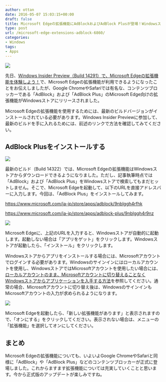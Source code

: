 ```yaml
---
author: ottan
date: 2016-05-07 15:03:15+00:00
draft: false
title: Microsoft Edgeの拡張機能にAdBlockおよびAdBlock Plusが登場！Windowsストアからダウンロードしよう！
type: post
url: /microsoft-edge-extensions-adblock-6860/
categories:
- Windows
tags:
- Apps
---
```


![](/uploads/2016/05/160507-572dfd57dbcaf.jpg)






先日、[Windows Insider Preview（Build 14291）で、Microsoft Edgeの拡張機能を体験しよう！](/windows-insider-preview-build-14291-microsoft-edge-6849/)で、Microsoft Edgeの拡張機能が利用できるようになったことをお伝えしましたが、Google ChromeやSafariでは有名な、コンテンツブロッカーである「AdBlock」および「AdBlock Plus」のMicrosoft Edge向けの拡張機能がWindowsストアにリリースされました。





Microsoft Edgeの拡張機能を使用するためには、最新のビルドバージョンがインストールされている必要があります。Windows Insider Previewに参加して、最新のビルドを手に入れるためには、前述のリンクで方法を確認してみてください。





## AdBlock Plusをインストールする





![](/uploads/2016/05/160507-572e004ac579d.png)






最新のビルド（Build 14322）では、Microsoft Edgeの拡張機能はWindowsストアからダウンロードできるようになりました。ただし、記事執筆時点では「AdBlock」および「AdBlock Plus」をWindowsストアで検索してもまだヒットしません。そこで、Microsoft Edgeを起動して、以下のURLを直接アドレスバーに入力します。今回は、「AdBlock Plus」をインストールしてみます。



https://www.microsoft.com/ja-jp/store/apps/adblock/9nblggh4rfhk

https://www.microsoft.com/ja-jp/store/apps/adblock-plus/9nblggh4r9nz



![](/uploads/2016/05/160507-572e0057cf09b.png)






Microsoft Edgeに、上記のURLを入力すると、Windowsストアが自動的に起動します。起動しない場合は「アプリをゲット」をクリックします。Windowsストアが起動したら、「インストール」をクリックします。





Windowsストアからアプリをインストールする場合には、Microsoftアカウントでログインする必要があります。Windowsのサインインにはローカルアカウントを使用し、WindowsストアではMicrosoftアカウントを使用したい場合には、[ローカルアカウントのまま、Microsoftアカウントに切り替えることなくWindowsストアからアプリケーションを入手する方法](/windows-store-account-1972/)を参照してください。通常の場合、Microsoftアカウントに切り替え後は、WindowsのサインインもMicrosoftアカウントの入力が求められるようになります。





![](/uploads/2016/05/160507-572e00674275d.png)






Microsoft Edgeを起動したら、「新しい拡張機能があります」と表示されますので、「オンにする」をクリックしてください。表示されない場合は、メニューの「拡張機能」を選択してオンにしてください。





## まとめ





Microsoft Edgeの拡張機能についても、いよいよGoogle ChromeやSafariと同様に「AdBlock」や「AdBlock Plus」などのコンテンツブロッカーが正式に登場しました。これからますます拡張機能については充実していくことと思います。今から正式版のアップデートが楽しみですね。
